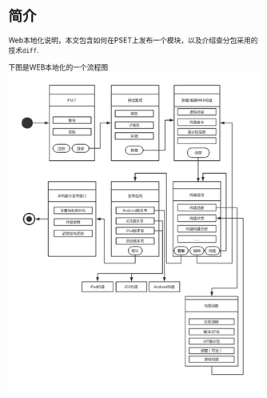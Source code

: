 # 简介

Web本地化说明，本文包含如何在PSET上发布一个模块，以及介绍查分包采用的技术`diff`.

下图是WEB本地化的一个流程图
![流程图](assets/weblocal-flow.png)